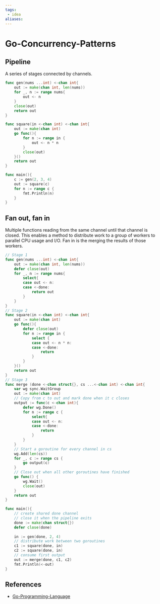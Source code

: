 ```yaml
---
tags:
 - idea
aliases:
---
```


# Go-Concurrency-Patterns

## Pipeline

A series of stages connected by channels. 

```go
func gen(nums ...int) <-chan int{
	out := make(chan int, len(nums))
	for _, n := range nums{
		out <- n
	}
	close(out)
	return out
}

func square(in <-chan int) <-chan int{
	out := make(chan int)
	go func(){
		for n := range in {
			out <- n * n
		}
		close(out)
	}()
	return out
}

func main(){
	c := gen(2, 3, 4)
	out := square(c)
	for n := range c {
		fmt.Println(n)
	}
}
```

## Fan out, fan in

Multiple functions reading from the same channel until that channel is closed. This enables a method to distribute work to a group of workers to parallel CPU usage and I/O. Fan in is the merging the results of those workers.

```go
// Stage 1
func gen(nums ...int) <-chan int{
	out := make(chan int, len(nums))
	defer close(out)
	for _, n := range nums{
		select{
		case out <- n:
		case <-done:
			return out
		}
	}
}
// Stage 2
func square(in <-chan int) <-chan int{
	out := make(chan int)
	go func(){
		defer close(out)
		for n := range in {
			select {
			case out <- n * n:
			case <-done:
				return
			}
		}
	}()
	return out
}
// Stage 3
func merge (done <-chan struct{}, cs ...<-chan int) <-chan int{
	var wg sync.WaitGroup
	out := make(chan int)
	// Copy from c to out and mark done when it c closes
	output := func(c <-chan int){
		defer wg.Done()
		for n := range c {
			select{
			case out <- n:
			case <-done:
				return
			}
		}
	}
	// Start a goroutine for every channel in cs
	wg.Add(len(cs))
	for _, c := range cs {
		go output(c)
	}
	// Close out when all other goroutines have finished
	go func() {
		wg.Wait()
		close(out)
	}
	return out
}

func main(){
	// create shared done channel
	// close it when the pipeline exits
	done := make(chan struct{})
	defer close(done)
	
	in := gen(done, 2, 4)
	// distribute work between two goroutines
	c1 := square(done, in)
	c2 := square(done, in)
	// consume first output
	out := merge(done, c1, c2)
	fmt.Println(<-out)
}
```

## References

- [Go-Programming-Language](Go-Programming-Language.md)
